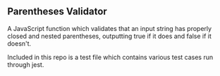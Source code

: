 ## Parentheses Validator

A JavaScript function which validates that an input string
has properly closed and nested parentheses, outputting true if it does
and false if it doesn't.

Included in this repo is a test file which contains various test cases
run through jest.
